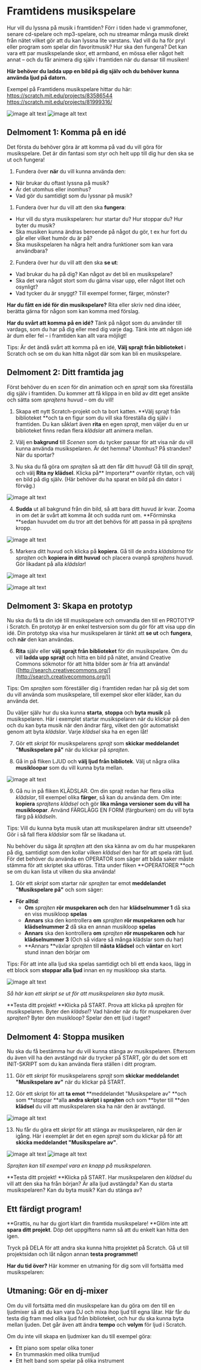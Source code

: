 # Framtidens musikspelare

Hur vill du lyssna på musik i framtiden? Förr i tiden hade vi grammofoner, senare cd-spelare och mp3-spelare, och nu streamar många musik direkt från nätet vilket gör att du kan lyssna lite varstans. Vad vill du ha för pryl eller program som spelar din favoritmusik? Hur ska den fungera? 
Det kan vara ett par musikspelande skor, ett armband, en mössa eller något helt annat – och du får animera dig själv i framtiden när du dansar till musiken!

**Här behöver du ladda upp en bild på dig själv och du behöver kunna använda ljud på datorn.**

Exempel på Framtidens musikspelare hittar du här:
<br><a href="https://scratch.mit.edu/projects/83586544" target="_blank">https://scratch.mit.edu/projects/83586544</a>
<br><a href="https://scratch.mit.edu/projects/81999316/" target="_blank">https://scratch.mit.edu/projects/81999316/</a>
 
![image alt text](image_0.jpg)   ![image alt text](image_1.jpg)


## Delmoment 1: Komma på en idé

Det första du behöver göra är att komma på vad du vill göra för musikspelare. Det är din fantasi som styr och helt upp till dig hur den ska se ut och fungera!

1. Fundera över **när** du vill kunna använda den:

  * När brukar du oftast lyssna på musik?
  * Är det utomhus eller inomhus?
  * Vad gör du samtidigt som du lyssnar på musik?

1. Fundera över hur du vill att den ska **fungera**:

  * Hur vill du styra musikspelaren: hur startar du? Hur stoppar du? Hur byter du musik?
  * Ska musiken kunna ändras beroende på något du gör, t ex hur fort du går eller vilket humör du är på?
  * Ska musikspelaren ha några helt andra funktioner som kan vara användbara?

2. Fundera över hur du vill att den ska **se ut**:

  * Vad brukar du ha på dig? Kan något av det bli en musikspelare?
  * Ska det vara något stort som du gärna visar upp, eller något litet och osynligt?
  * Vad tycker du är snyggt? Till exempel former, färger, mönster?

**Har du fått en idé för din musikspelare?** Rita eller skriv ned dina idéer, berätta gärna för någon som kan komma med förslag.

**Har du svårt att komma på en idé?** Tänk på något som du använder till vardags, som du har på dig eller med dig varje dag. Tänk inte att någon idé är dum eller fel – i framtiden kan allt vara möjligt!

Tips: Är det ändå svårt att komma på en idé, **Välj sprajt från biblioteket** i Scratch och se om du kan hitta något där som kan bli en musikspelare.


## Delmoment 2: Ditt framtida jag

Först behöver du en *scen* för din animation och en *sprajt* som ska föreställa dig själv i framtiden. Du kommer att få klippa in en bild av ditt eget ansikte och sätta som *sprajtens* huvud – om du vill!

1. Skapa ett nytt Scratch-projekt och ta bort katten. **Välj sprajt från biblioteket **och ta en figur som du vill ska föreställa dig själv i framtiden. Du kan såklart även **rita** en egen *sprajt*, men väljer du en ur biblioteket finns redan flera *klädslar* att animera mellan. 

2. Välj en **bakgrund** till *Scenen* som du tycker passar för att visa när du vill kunna använda musikspelaren. Är det hemma? Utomhus? På stranden? När du sportar?

3. Nu ska du få göra om *sprajten* så att den får ditt huvud! Gå till din *sprajt*, och välj **Rita ny klädsel**. Klicka på** Importera** ovanför ritytan, och välj en bild på dig själv. (Här behöver du ha sparat en bild på din dator i förväg.)

  ![image alt text](image_2.jpg)

4. **Sudda** ut all bakgrund från din bild, så att bara ditt huvud är kvar.  Zooma in om det är svårt att komma åt och sudda runt om. **Förminska **sedan huvudet om du tror att det behövs för att passa in på *sprajtens* kropp. 

  ![image alt text](image_3.jpg)

5. Markera ditt huvud och klicka på **kopiera**. Gå till de andra *klädslarna* för *sprajten* och **kopiera in ditt huvud** och placera ovanpå *sprajtens* huvud. Gör likadant på alla *klädslar*!

  ![image alt text](image_4.jpg)

  ![image alt text](image_5.jpg)


## Delmoment 3: Skapa en prototyp

Nu ska du få ta din idé till musikspelare och omvandla den till en PROTOTYP i Scratch. En prototyp är en enkel testversion som du gör för att visa upp din idé. Din prototyp ska visa hur musikspelaren är tänkt att **se ut** och **fungera**, och **när** den kan användas.

6. **Rita** själv eller **välj sprajt från biblioteket** för din musikspelare. Om du vill **ladda upp sprajt** och hitta en bild på nätet, använd Creative Commons sökmotor för att hitta bilder som är fria att använda! ([http://search.creativecommons.org/](http://search.creativecommons.org/)) 

Tips: Om *sprajten* som föreställer dig i framtiden redan har på sig det som du vill använda som musikspelare, till exempel skor eller kläder, kan du använda det.   

Du väljer själv hur du ska kunna **starta**, **stoppa** och **byta musik** på musikspelaren. Här i exemplet startar musikspelaren när du klickar på den och du kan byta musik när den ändrar färg, vilket den gör automatiskt genom att byta *klädslar*. Varje *klädsel* ska ha en egen låt!

7. Gör ett *skript* för musikspelarens *sprajt* som **skickar meddelandet "Musikspelare på"** när du klickar på *sprajten*. 

8. Gå in på fliken LJUD och **välj ljud från bibliotek**. Välj ut några olika **musikloopar** som du vill kunna byta mellan.

  ![image alt text](image_6.jpg)

9. Gå nu in på fliken KLÄDSLAR. Om din sprajt redan har flera olika *klädslar*, till exempel olika **färger**, så kan du använda dem. Om inte: **kopiera** *sprajtens klädsel* och gör **lika många versioner som du vill ha musikloopar**. Använd FÄRGLÄGG EN FORM (färgburken) om du vill byta färg på *klädseln*.

Tips: Vill du kunna byta musik utan att musikspelaren ändrar sitt utseende? Gör i så fall flera *klädslar* som får se likadana ut. 

Nu behöver du säga åt *sprajten* att den ska känna av om du har muspekaren på dig, samtidigt som den kollar vilken *klädsel* den har för att spela rätt ljud. För det behöver du använda en OPERATOR som säger att båda saker måste stämma för att skriptet ska utföras. Titta under fliken **OPERATORER **och se om du kan lista ut vilken du ska använda!

1. Gör ett *skript* som startar när *sprajten* tar emot **meddelandet "Musikspelare på"** och som säger:

  * **För alltid**:
    * **Om** *sprajten* **rör muspekaren och** den har **klädselnummer 1** då ska en viss musikloop **spelas**
    * **Annars** ska den kontrollera **om** *sprajten* **rör muspekaren och** har **klädselnummer 2** då ska en annan musikloop **spelas**
    * **Annars** ska den kontrollera **om** *sprajten* **rör muspekaren och** har **klädselnummer 3** (Och så vidare så många klädslar som du har)
    * **Annars **växlar *sprajten* till **nästa klädsel** och **väntar** en kort stund innan den börjar om

Tips: För att inte alla ljud ska spelas samtidigt och bli ett enda kaos, lägg in ett block som **stoppar alla ljud** innan en ny musikloop ska starta.  

![image alt text](image_7.jpg)

*Så här kan ett skript se ut för att musikspelaren ska byta musik.*

**Testa ditt projekt! **Klicka på START. Prova att klicka på *sprajten* för musikspelaren. Byter den *klädsel*? Vad händer när du för muspekaren över *sprajten*? Byter den musikloop? Spelar den ett ljud i taget?


## Delmoment 4: Stoppa musiken

Nu ska du få bestämma hur du vill kunna stänga av musikspelaren. Eftersom du även vill ha den avstängd när du trycker på START, gör du det som ett INIT-SKRIPT som du kan använda flera ställen i ditt program. 

11. Gör ett *skript* för musikspelarens *sprajt* som **skickar meddelandet "Musikspelare av"** när du klickar på START. 

12. Gör ett skript för att **ta emot** **meddelandet "Musikspelare av" **och som **stoppar **alla **andra skript i sprajten** och som **byter till **den **klädsel** du vill att musikspelaren ska ha när den är avstängd.  

  ![image alt text](image_8.jpg)

13. Nu får du göra ett *skript* för att stänga av musikspelaren, när den är igång. Här i exemplet är det en egen *sprajt* som du klickar på för att **skicka meddelandet "Musikspelare av"**. 

  ![image alt text](image_9.jpg)
  ![image alt text](image_10.jpg)

  *Sprajten kan till exempel vara en knapp på musikspelaren.*


**Testa ditt projekt! **Klicka på START. Har musikspelaren den *klädsel* du vill att den ska ha från början? Är alla ljud avstängda? Kan du starta musikspelaren? Kan du byta musik? Kan du stänga av?


## Ett färdigt program!

**Grattis, nu har du gjort klart din framtida musikspelare! **Glöm inte att **spara ditt projekt**. Döp det uppgiftens namn så att du enkelt kan hitta den igen.

Tryck på DELA för att andra ska kunna hitta projektet på Scratch. Gå ut till projektsidan och låt någon annan **testa programmet!**

**Har du tid över?** Här kommer en utmaning för dig som vill fortsätta med musikspelaren:


## Utmaning: Gör en dj-mixer

Om du vill fortsätta med din musikspelare kan du göra om den till en ljudmixer så att du kan vara DJ och mixa ihop ljud till egna låtar. Här får du testa dig fram med olika ljud från biblioteket, och hur du ska kunna byta mellan ljuden. Det går även att ändra **tempo** och **volym** för ljud i Scratch.

Om du inte vill skapa en ljudmixer kan du till exempel göra:

* Ett piano som spelar olika toner
* En trummaskin med olika trumljud
* Ett helt band som spelar på olika instrument


